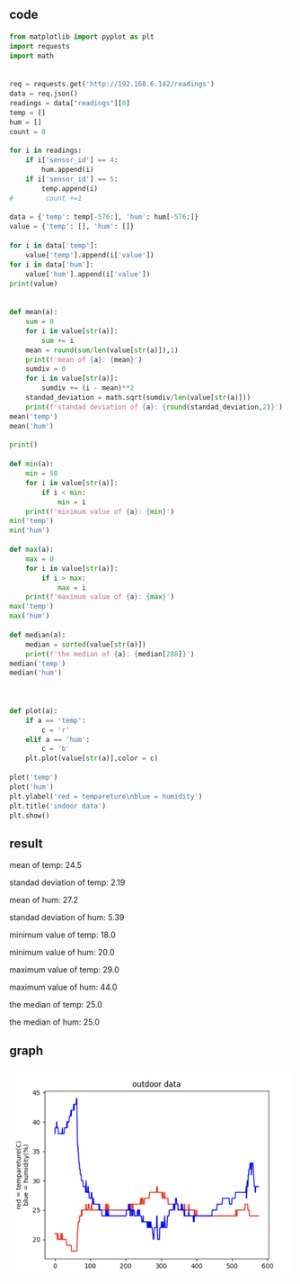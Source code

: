 ## code
```.py
from matplotlib import pyplot as plt
import requests
import math


req = requests.get('http://192.168.6.142/readings')
data = req.json()
readings = data["readings"][0]
temp = []
hum = []
count = 0

for i in readings:
    if i['sensor_id'] == 4:
        hum.append(i)
    if i['sensor_id'] == 5:
        temp.append(i)
#        count +=1

data = {'temp': temp[-576:], 'hum': hum[-576:]}
value = {'temp': [], 'hum': []}

for i in data['temp']:
    value['temp'].append(i['value'])
for i in data['hum']:
    value['hum'].append(i['value'])
print(value)


def mean(a):
    sum = 0
    for i in value[str(a)]:
        sum += i
    mean = round(sum/len(value[str(a)]),1)
    print(f'mean of {a}: {mean}')
    sumdiv = 0
    for i in value[str(a)]:
        sumdiv += (i - mean)**2
    standad_deviation = math.sqrt(sumdiv/len(value[str(a)]))
    print(f'standad deviation of {a}: {round(standad_deviation,2)}')
mean('temp')
mean('hum')

print()

def min(a):
    min = 50
    for i in value[str(a)]:
        if i < min:
            min = i
    print(f'minimum value of {a}: {min}')
min('temp')
min('hum')

def max(a):
    max = 0
    for i in value[str(a)]:
        if i > max:
            max = i
    print(f'maximum value of {a}: {max}')
max('temp')
max('hum')

def median(a):
    median = sorted(value[str(a)])
    print(f'the median of {a}: {median[288]}')
median('temp')
median('hum')



def plot(a):
    if a == 'temp':
        c = 'r'
    elif a == 'hum':
        c = 'b'
    plt.plot(value[str(a)],color = c)

plot('temp')
plot('hum')
plt.ylabel('red = tempareture\nblue = humidity')
plt.title('indoor data')
plt.show()
```
## result
mean of temp: 24.5

standad deviation of temp: 2.19

mean of hum: 27.2

standad deviation of hum: 5.39



minimum value of temp: 18.0

minimum value of hum: 20.0

maximum value of temp: 29.0

maximum value of hum: 44.0

the median of temp: 25.0

the median of hum: 25.0

## graph
![image](outdoordata.png)

